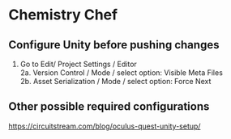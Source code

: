 # Chemistry Chef

## Configure Unity before pushing changes
1. Go to Edit/ Project Settings / Editor  
2a. Version Control / Mode / select option: Visible Meta Files  
2b. Asset Serialization / Mode / select option: Force Next  

## Other possible required configurations
https://circuitstream.com/blog/oculus-quest-unity-setup/
